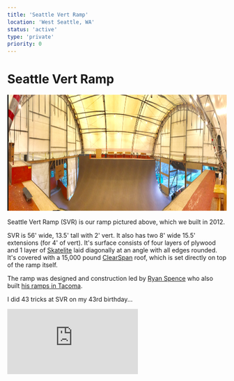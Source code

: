 ```yaml
---
title: 'Seattle Vert Ramp'
location: 'West Seattle, WA'
status: 'active'
type: 'private'
priority: 0
---
```

# Seattle Vert Ramp

<img src="../../public/images/svr-pano.jpg"   width="843px"  height="267px" />

Seattle Vert Ramp (SVR) is our ramp pictured above, which we built in 2012.

SVR is 56' wide, 13.5' tall with 2' vert.  It also has two 8' wide 15.5' extensions (for 4' of vert).  It's surface consists of four layers of plywood and 1 layer of [Skatelite](https://www.skatelite.com/) laid diagonally at an angle with all edges rounded.   It's covered with a 15,000 pound [ClearSpan](https://www.clearspan.com/) roof, which is set directly on top of the ramp itself.

The ramp was designed and construction led by [Ryan Spence](https://www.linkedin.com/in/ryan-spence-1908211a5) who 
also built [his ramps in Tacoma](/ramps/ryan/).

I did 43 tricks at SVR on my 43rd birthday...

<iframe src="https://www.youtube.com/embed/-5FbvrRzHak" title="YouTube video player" frameBorder="0" allow="accelerometer; autoplay; clipboard-write; encrypted-media; gyroscope; picture-in-picture" allowFullScreen></iframe>
